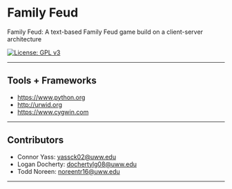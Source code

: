 # Family Feud

Family Feud: A text-based Family Feud game build on a client-server architecture

[![License: GPL v3](https://img.shields.io/badge/License-GPLv3-blue.svg)](https://www.gnu.org/licenses/gpl-3.0)

---

## Tools + Frameworks

- https://www.python.org
- http://urwid.org
- https://www.cygwin.com

---

## Contributors

- Connor Yass: yassck02@uww.edu
- Logan Docherty: dochertylg08@uww.edu
- Todd Noreen: noreentr16@uww.edu

---

